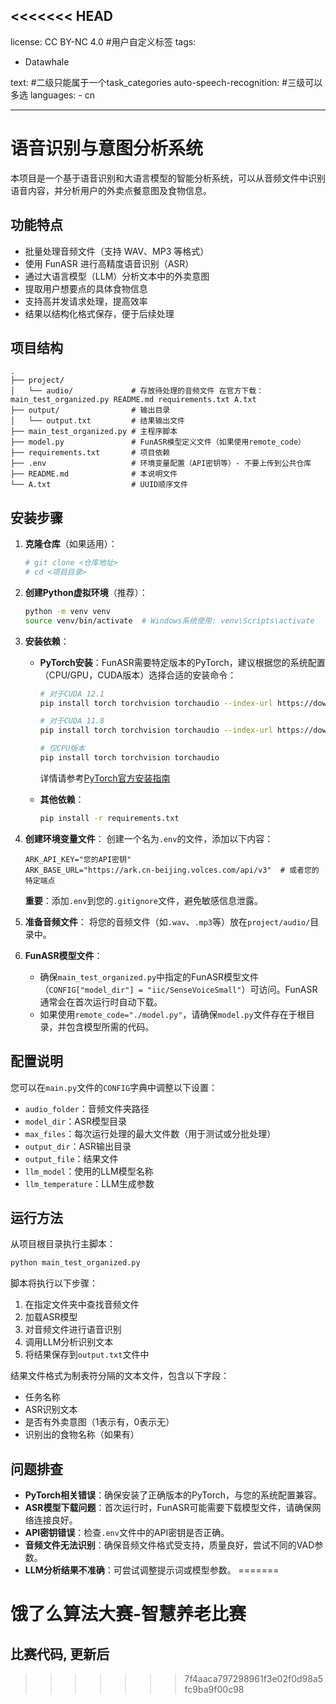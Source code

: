<<<<<<< HEAD
---
license: CC BY-NC 4.0
#用户自定义标签
tags:
  - Datawhale

text:
  #二级只能属于一个task_categories
  auto-speech-recognition:
    #三级可以多选
    languages:
      - cn

---  

# 语音识别与意图分析系统

本项目是一个基于语音识别和大语言模型的智能分析系统，可以从音频文件中识别语音内容，并分析用户的外卖点餐意图及食物信息。

## 功能特点

* 批量处理音频文件（支持 WAV、MP3 等格式）
* 使用 FunASR 进行高精度语音识别（ASR）
* 通过大语言模型（LLM）分析文本中的外卖意图
* 提取用户想要点的具体食物信息
* 支持高并发请求处理，提高效率
* 结果以结构化格式保存，便于后续处理

## 项目结构

```
.
├── project/
│   └── audio/             # 存放待处理的音频文件 在官方下载：main_test_organized.py README.md requirements.txt A.txt
├── output/                # 输出目录
│   └── output.txt         # 结果输出文件
├── main_test_organized.py # 主程序脚本
├── model.py               # FunASR模型定义文件（如果使用remote_code）
├── requirements.txt       # 项目依赖
├── .env                   # 环境变量配置（API密钥等）- 不要上传到公共仓库
├── README.md              # 本说明文件
└── A.txt                  # UUID顺序文件
```

## 安装步骤

1. **克隆仓库**（如果适用）：
   ```bash
   # git clone <仓库地址>
   # cd <项目目录>
   ```

2. **创建Python虚拟环境**（推荐）：
   ```bash
   python -m venv venv
   source venv/bin/activate  # Windows系统使用: venv\Scripts\activate
   ```

3. **安装依赖**：
   * **PyTorch安装**：FunASR需要特定版本的PyTorch，建议根据您的系统配置（CPU/GPU，CUDA版本）选择合适的安装命令：
     ```bash
     # 对于CUDA 12.1
     pip install torch torchvision torchaudio --index-url https://download.pytorch.org/whl/cu121
     
     # 对于CUDA 11.8
     pip install torch torchvision torchaudio --index-url https://download.pytorch.org/whl/cu118
     
     # 仅CPU版本
     pip install torch torchvision torchaudio
     ```
     详情请参考[PyTorch官方安装指南](https://pytorch.org/get-started/locally/)
     
   * **其他依赖**：
     ```bash
     pip install -r requirements.txt
     ```

4. **创建环境变量文件**：
   创建一个名为`.env`的文件，添加以下内容：
   ```
   ARK_API_KEY="您的API密钥"
   ARK_BASE_URL="https://ark.cn-beijing.volces.com/api/v3"  # 或者您的特定端点
   ```
   **重要**：添加`.env`到您的`.gitignore`文件，避免敏感信息泄露。

5. **准备音频文件**：
   将您的音频文件（如`.wav`、`.mp3`等）放在`project/audio/`目录中。

6. **FunASR模型文件**：
   * 确保`main_test_organized.py`中指定的FunASR模型文件（`CONFIG["model_dir"] = "iic/SenseVoiceSmall"`）可访问。FunASR通常会在首次运行时自动下载。
   * 如果使用`remote_code="./model.py"`，请确保`model.py`文件存在于根目录，并包含模型所需的代码。

## 配置说明

您可以在`main.py`文件的`CONFIG`字典中调整以下设置：

* `audio_folder`：音频文件夹路径
* `model_dir`：ASR模型目录
* `max_files`：每次运行处理的最大文件数（用于测试或分批处理）
* `output_dir`：ASR输出目录
* `output_file`：结果文件
* `llm_model`：使用的LLM模型名称
* `llm_temperature`：LLM生成参数

## 运行方法

从项目根目录执行主脚本：

```bash
python main_test_organized.py
```

脚本将执行以下步骤：
1. 在指定文件夹中查找音频文件
2. 加载ASR模型
3. 对音频文件进行语音识别
4. 调用LLM分析识别文本
5. 将结果保存到`output.txt`文件中

结果文件格式为制表符分隔的文本文件，包含以下字段：
- 任务名称
- ASR识别文本
- 是否有外卖意图（1表示有，0表示无）
- 识别出的食物名称（如果有）

## 问题排查

* **PyTorch相关错误**：确保安装了正确版本的PyTorch，与您的系统配置兼容。
* **ASR模型下载问题**：首次运行时，FunASR可能需要下载模型文件，请确保网络连接良好。
* **API密钥错误**：检查`.env`文件中的API密钥是否正确。
* **音频文件无法识别**：确保音频文件格式受支持，质量良好，尝试不同的VAD参数。
* **LLM分析结果不准确**：可尝试调整提示词或模型参数。
=======
# 饿了么算法大赛-智慧养老比赛

## 比赛代码, 更新后
>>>>>>> 7f4aaca797298961f3e02f0d98a5fc9ba9f00c98
